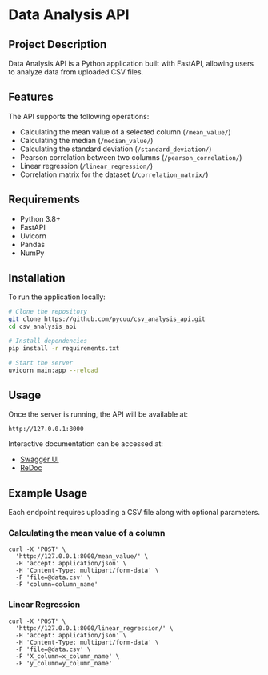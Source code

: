 # Data Analysis API

## Project Description
Data Analysis API is a Python application built with FastAPI, allowing users to analyze data from uploaded CSV files.

## Features
The API supports the following operations:
- Calculating the mean value of a selected column (`/mean_value/`)
- Calculating the median (`/median_value/`)
- Calculating the standard deviation (`/standard_deviation/`)
- Pearson correlation between two columns (`/pearson_correlation/`)
- Linear regression (`/linear_regression/`)
- Correlation matrix for the dataset (`/correlation_matrix/`)

## Requirements

- Python 3.8+
- FastAPI
- Uvicorn
- Pandas
- NumPy

## Installation
To run the application locally:
```bash
# Clone the repository
git clone https://github.com/pycuu/csv_analysis_api.git
cd csv_analysis_api

# Install dependencies
pip install -r requirements.txt

# Start the server
uvicorn main:app --reload
```

## Usage
Once the server is running, the API will be available at:
```
http://127.0.0.1:8000
```
Interactive documentation can be accessed at:
- [Swagger UI](http://127.0.0.1:8000/docs)
- [ReDoc](http://127.0.0.1:8000/redoc)

## Example Usage
Each endpoint requires uploading a CSV file along with optional parameters.

### Calculating the mean value of a column
```
curl -X 'POST' \
  'http://127.0.0.1:8000/mean_value/' \
  -H 'accept: application/json' \
  -H 'Content-Type: multipart/form-data' \
  -F 'file=@data.csv' \
  -F 'column=column_name'
```
### Linear Regression
```
curl -X 'POST' \
  'http://127.0.0.1:8000/linear_regression/' \
  -H 'accept: application/json' \
  -H 'Content-Type: multipart/form-data' \
  -F 'file=@data.csv' \
  -F 'X_column=x_column_name' \
  -F 'y_column=y_column_name'
```
